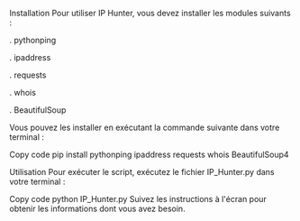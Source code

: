 Installation
Pour utiliser IP Hunter, vous devez installer les modules suivants :

. pythonping

. ipaddress

. requests

. whois

. BeautifulSoup

Vous pouvez les installer en exécutant la commande suivante dans votre terminal :

Copy code
pip install pythonping ipaddress requests whois BeautifulSoup4

Utilisation
Pour exécuter le script, exécutez le fichier IP_Hunter.py dans votre terminal :

Copy code
python IP_Hunter.py
Suivez les instructions à l'écran pour obtenir les informations dont vous avez besoin.
